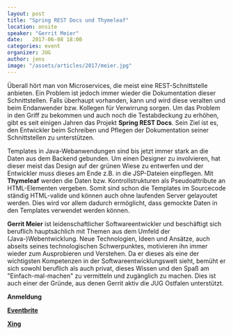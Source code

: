 ```yaml
---
layout: post
title: "Spring REST Docs und Thymeleaf"
location: onsite
speaker: "Gerrit Meier"
date:   2017-06-08 18:00
categories: event
organizer: JUG
author: jens
image: "/assets/articles/2017/meier.jpg"
---
```


Überall hört man von Microservices, die meist eine REST-Schnittstelle anbieten. Ein Problem ist jedoch immer wieder die Dokumentation dieser Schnittstellen. Falls überhaupt vorhanden, kann und wird diese veralten und beim Endanwender bzw. Kollegen für Verwirrung sorgen. Um das Problem in den Griff zu bekommen und auch noch die Testabdeckung zu erhöhen, gibt es seit einigen Jahren das Projekt **Spring REST Docs**. Sein Ziel ist es, den Entwickler beim Schreiben und Pflegen der Dokumentation seiner Schnittstellen zu unterstützen.

Templates in Java-Webanwendungen sind bis jetzt immer stark an die Daten aus dem Backend gebunden. Um einen Designer zu involvieren, hat dieser meist das Design auf der grünen Wiese zu entwerfen und der Entwickler muss dieses am Ende z.B. in die JSP-Dateien einpflegen. Mit **Thymeleaf** werden die Daten bzw. Kontrollstrukturen als Pseudoattribute an HTML-Elementen vergeben. Somit sind schon die Templates im Sourcecode ständig HTML-valide und können auch ohne laufenden Server gelayoutet werden. Dies wird vor allem dadurch ermöglicht, dass gemockte Daten in den Templates verwendet werden können.

**Gerrit Meier** ist leidenschaftlicher Softwareentwickler und beschäftigt sich beruflich hauptsächlich mit Themen aus dem Umfeld der (Java-)Webentwicklung. Neue Technologien, Ideen und Ansätze, auch abseits seines technologischen Schwerpunktes, motivieren ihn immer wieder zum Ausprobieren und Verstehen. Da er dieses als eine der wichtigsten Kompetenzen in der Softwareentwicklungswelt sieht, bemüht er sich sowohl beruflich als auch privat, dieses Wissen und den Spaß am "Einfach-mal-machen" zu vermitteln und zugänglich zu machen. Dies ist auch einer der Gründe, aus denen Gerrit aktiv die JUG Ostfalen unterstützt.

**Anmeldung**

**[Eventbrite]()**

**[Xing]()**
